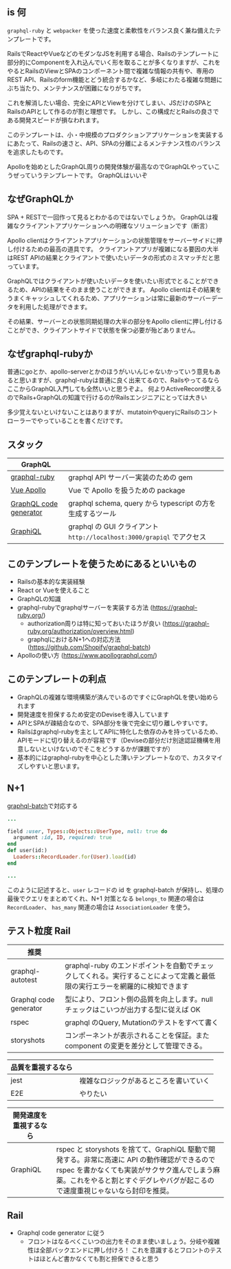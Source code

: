 ## is 何
`graphql-ruby` と `webpacker` を使った速度と柔軟性をバランス良く兼ね備えたテンプレートです。

RailsでReactやVueなどのモダンなJSを利用する場合、Railsのテンプレートに部分的にComponentを入れ込んでいく形を取ることが多くなりますが、これをやるとRailsのViewとSPAのコンポーネント間で複雑な情報の共有や、専用のREST API、Railsのform機能とどう統合するかなど、多岐にわたる複雑な問題にぶち当たり、メンテナンスが困難になりがちです。

これを解消したい場合、完全にAPIとViewを分けてしまい、JSだけのSPAとRailsのAPIとして作るのが割と理想です。
しかし、この構成だとRailsの良さである開発スピードが損なわれます。

このテンプレートは、小・中規模のプロダクションアプリケーションを実装するにあたって、Railsの速さと、API、SPAの分離によるメンテナンス性のバランスを追求したものです。

Apolloを始めとしたGraphQL周りの開発体験が最高なのでGraphQLやっていこうぜっていうテンプレートです。
GraphQLはいいぞ

## なぜGraphQLか
SPA + RESTで一回作って見るとわかるのではないでしょうか。
GraphQLは複雑なクライアントアプリケーションへの明確なソリューションです（断言）

Apollo clientはクライアントアプリケーションの状態管理をサーバーサイドに押し付けるための最高の道具です。
クライアントアプリが複雑になる要因の大半はREST APIの結果とクライアントで使いたいデータの形式のミスマッチだと思っています。

GraphQLではクライアントが使いたいデータを使いたい形式でとることができるため、APIの結果をそのまま使うことができます。
Apollo clientはその結果をうまくキャッシュしてくれるため、アプリケーションは常に最新のサーバーデータを利用した処理ができます。

その結果、サーバーとの状態同期処理の大半の部分をApollo clientに押し付けることができ、クライアントサイドで状態を保つ必要が殆どありません。

## なぜgraphql-rubyか
普通にgoとか、apollo-serverとかのほうがいいんじゃないかっていう意見もあると思いますが、graphql-rubyは普通に良く出来てるので、RailsやってるならここからGraphQL入門しても全然いいと思うぞよ。
何よりActiveRecord使えるのでRails+GraphQLの知識で行けるのがRailsエンジニアにとっては大きい

多少覚えないといけないことはありますが、mutatoinやqueryにRailsのコントローラーでやっていることを書くだけです。

## スタック

| GraphQL                                                                               |                                                                        |
| ------------------------------------------------------------------------------------- | ---------------------------------------------------------------------- |
| [graphql-ruby](https://graphql-ruby.org/)                                             | graphql API サーバー実装のための gem                                   |
| [Vue Apollo](https://v4.apollo.vuejs.org/)                                            | Vue で Apollo を扱うための package                                     |
| [GraphQL code generator](https://graphql-code-generator.com/)                         | graphql schema, query から typescript の方を生成するツール             |
| [GraphiQL](https://github.com/graphql/graphiql/blob/main/packages/graphiql/README.md) | graphql の GUI クライアント `http://localhost:3000/grapiql` でアクセス |

## このテンプレートを使うためにあるといいもの
- Railsの基本的な実装経験
- React or Vueを使えること
- GraphQLの知識
- graphql-rubyでgraphqlサーバーを実装する方法 (https://graphql-ruby.org/)
  - authorization周りは特に知っておいたほうが良い (https://graphql-ruby.org/authorization/overview.html)
  - graphqlにおけるN+1への対応方法 (https://github.com/Shopify/graphql-batch)
- Apolloの使い方 (https://www.apollographql.com/)

## このテンプレートの利点
- GraphQLの複雑な環境構築が済んでいるのですぐにGraphQLを使い始められます
- 開発速度を担保するため安定のDeviseを導入しています
- APIとSPAが疎結合なので、SPA部分を後で完全に切り離しやすいです。
- Railsはgraphql-rubyを主としてAPIに特化した依存のみを持っているため、APIモードに切り替えるのが容易です（Deviseの部分だけ別途認証機構を用意しないといけないのでそこをどうするかが課題ですが）
- 基本的にはgraphql-rubyを中心とした薄いテンプレートなので、カスタマイズしやすいと思います。

## N+1

[graphql-batch](https://github.com/Shopify/graphql-batch)で対応する

```query_type.rb
...

field :user, Types::Objects::UserType, null: true do
  argument :id, ID, required: true
end
def user(id:)
  Loaders::RecordLoader.for(User).load(id)
end

...
```

このように記述すると、`user` レコードの id を graphql-batch が保持し、処理の最後でクエリをまとめてくれ、N+1 対策となる
`belongs_to` 関連の場合は `RecordLoader`、 `has_many` 関連の場合は `AssociationLoader` を使う。

## テスト粒度 Rail

| 推奨             |                                                                                                                             |
| ---------------------- | --------------------------------------------------------------------------------------------------------------------------- |
| graphql-autotest       | graphql-ruby のエンドポイントを自動でチェックしてくれる。実行することによって定義と最低限の実行エラーを網羅的に検知できます |
| Graphql code generator | 型により、フロント側の品質を向上します。null チェックはこいつが出力する型に従えば OK                                        |
| rspec                  | graphql のQuery, Mutationのテストをすべて書く                                                                                  |
| storyshots             | コンポーネントが表示されることを保証。また component の変更を差分として管理できる。              |

| 品質を重視するなら |                                        |
| ------------------ | -------------------------------------- |
| jest               | 複雑なロジックがあるところを書いていく |
| E2E                | やりたい                               |

| 開発速度を重視するなら |                                                                                                                                                                                                                                 |
| ------------------------ | ------------------------------------------------------------------------------------------------------------------------------------------------------------------------------------------------------------------------------- |
| GraphiQL                 | rspec と storyshots を捨てて、GraphiQL 駆動で開発する。非常に高速に API の動作確認ができるので rspec を書かなくても実装がサクサク進んでしまう麻薬。これをやると割とすぐデグレやバグが起こるので速度重視じゃないなら封印を推奨。 |

## Rail

- Graphql code generator に従う
  - フロントはなるべくこいつの出力をそのまま使いましょう。分岐や複雑性は全部バックエンドに押し付けろ！ これを意識するとフロントのテストはほとんど書かなくても割と担保できると思う
